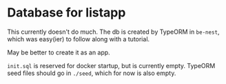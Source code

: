 # Database for listapp

This currently doesn't do much. The db is created by TypeORM in `be-nest`, which was easy(ier) to follow along with a tutorial.

May be better to create it as an app.

`init.sql` is reserved for docker startup, but is currently empty. TypeORM seed files should go in `./seed`, which for now is also empty.
